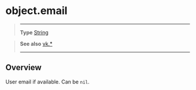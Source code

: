 # object.email

> --------------------- ------------------------------------------------------------------------------------------
> __Type__              [String](https://docs.coronalabs.com/api/type/String.html)

> __See also__          [vk.*](/plugin/vk/index.md)
> --------------------- ------------------------------------------------------------------------------------------

## Overview

User email if available. Can be `nil`.